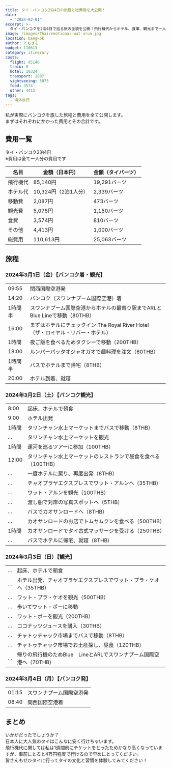 ```yaml
---
title: タイ・バンコク2泊4日の旅程と総費用を大公開！
date:
  - "2024-03-01"
excerpt: >-
  タイ・バンコクを2泊4日で巡る旅の全貌を公開！飛行機代からホテル、食事、観光まで一人分の費用を詳細に解説。ワット・アルン、ワット・プラ・ケオなどの人気観光地からタリンチャン水上マーケットやチャトゥチャック市場での買い物まで、実際の旅程に沿って紹介。約11万円で楽しめたタイの魅力と文化体験をぎゅっと詰め込んだ旅行記です。
image: /images/Thai/emotional-wat-arun.jpg
location: bangkok
author: ともきち
budget: 110613
category: itinerary
costs:
  flight: 85140
  train: 0
  hotel: 10324
  transport: 2087
  sightseeing: 5075
  food: 3574
  other: 4413
tags:
  - 海外旅行
---
```


私が実際にバンコクを旅した旅程と費用を全て公開します。  
まずはそれぞれにかかった費用とその合計です。

## 費用一覧

タイ・バンコク2泊4日  
※費用は全て一人分の費用です

| 名目     | 金額（日本円）       | 金額（タイバーツ） |
| -------- | -------------------- | ------------------ |
| 飛行機代 | 85,140円             | 19,291バーツ       |
| ホテル代 | 10,324円（2泊1人分） | 2,339バーツ        |
| 移動費   | 2,087円              | 473バーツ          |
| 観光費   | 5,075円              | 1,150バーツ        |
| 食費     | 3,574円              | 810バーツ          |
| その他   | 4,413円              | 1,000バーツ        |
| 総費用   | 110,613円            | 25,063バーツ       |

## 旅程

### 2024年3月1日（金）【バンコク着・観光】

|         |                                                                                  |
| ------- | -------------------------------------------------------------------------------- |
| 09:55   | 関西国際空港発                                                                   |
| 14:20   | バンコク（スワンナプーム国際空港）着                                             |
| 1時間半 | スワンナプーム国際空港からホテルの最寄り駅までARLとBlue Lineで移動（80THB）      |
| 16:00   | まずはホテルにチェックイン The Royal River Hotel（ザ・ロイヤル・リバー・ホテル） |
| 1時間   | 夜ご飯を食べるためタクシーで移動（200THB）                                       |
| 18:00   | ルンパーパッタオジャオガオで麺料理を注文（60THB）                                |
| 1時間半 | バスでホテルまで帰宅（8THB）                                                     |
| 20:00   | ホテル到着、就寝                                                                 |

### 2024年3月2日（土）【バンコク観光】

|       |                                                                |
| ----- | -------------------------------------------------------------- |
| 8:00  | 起床、ホテルで朝食                                             |
| 9:00  | ホテル出発                                                     |
| 1時間 | タリンチャン水上マーケットまでバスで移動（8THB）               |
| ...   | タリンチャン水上マーケットを観光                               |
| 1時間 | 運河を巡るツアーに参加（100THB）                               |
| 12:00 | タリンチャン水上マーケットのレストランで昼食を食べる（100THB） |
| ...   | 一度ホテルに戻り、再度出発（8THB）                             |
| ...   | チャオプラヤエクスプレスでワット・アルンへ（35THB）            |
| ...   | ワット・アルンを観光（100THB）                                 |
| ...   | 渡し船で対岸の写真スポットへ（5THB）                           |
| ...   | バスでカオサンロードへ（8THB）                                 |
| ...   | カオサンロードのお店でトムヤムクンを食べる（500THB）           |
| 1時間 | カオサンロードでタイ古式マッサージを受ける（250THB）           |
| ...   | バスでホテルに帰宅、就寝（8THB）                               |

### 2024年3月3日（日）【観光】

|     |                                                                      |
| --- | -------------------------------------------------------------------- |
| ... | 起床、ホテルで朝食                                                   |
| ... | ホテル出発、チャオプラヤエクスプレスでワット・プラ・ケオへ（35THB）  |
| ... | ワット・プラ・ケオを観光（500THB）                                   |
| ... | 歩いてワット・ポーに移動                                             |
| ... | ワット・ポーを観光（200THB）                                         |
| ... | ココナッツジュースを購入（30THB）                                    |
| ... | チャトゥチャック市場までバスで移動（8THB）                           |
| ... | チャトゥチャック市場でお土産探し、昼食（120THB）                     |
| ... | 帰りの飛行機のためBlue　LineとARLでスワンナプーム国際空港へ（70THB） |

### 2024年3月4日（月）【バンコク発】

|       |                          |
| ----- | ------------------------ |
| 01:15 | スワンナプーム国際空港発 |
| 08:40 | 関西国際空港着           |

## まとめ

いかがだったでしょうか？  
日本人に大人気のタイはこんなに安く行けちゃいます。  
飛行機代に関しては私は1週間前にチケットをとったためかなり高くなっていますが、事前にとると4万円程度で行けるので早めにとってください。  
皆さんもぜひタイに行ってタイの文化と習慣を体験してみてください！
